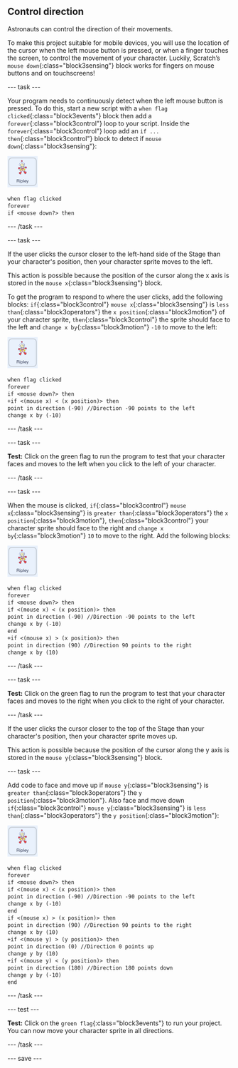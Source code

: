 ## Control direction

Astronauts can control the direction of their movements. 

To make this project suitable for mobile devices, you will use the location of the cursor when the left mouse button is pressed, or when a finger touches the screen, to control the movement of your character. Luckily, Scratch’s `mouse down`{:class="block3sensing"} block works for fingers on mouse buttons and on touchscreens!

--- task ---

Your program needs to continuously detect when the left mouse button is pressed. To do this, start a new script with a `when flag clicked`{:class="block3events"} block then add a `forever`{:class="block3control"} loop to your script. Inside the `forever`{:class="block3control"} loop add an `if ... then`{:class="block3control"} block to detect if `mouse down`{:class="block3sensing"}:

![The Ripley sprite icon.](images/ripley-sprite-icon.png)

```blocks3
when flag clicked
forever
if <mouse down?> then
```

--- /task ---

--- task ---

If the user clicks the cursor closer to the left-hand side of the Stage than your character's position, then your character sprite moves to the left.

This action is possible because the position of the cursor along the x axis is stored in the `mouse x`{:class="block3sensing"} block.

To get the program to respond to where the user clicks, add the following blocks: `if`{:class="block3control"} `mouse x`{:class="block3sensing"} is `less than`{:class="block3operators"} the `x position`{:class="block3motion"} of your character sprite, `then`{:class="block3control"} the sprite should face to the left and `change x by`{:class="block3motion"} `-10` to move to the left:

![The Ripley sprite icon.](images/ripley-sprite-icon.png)

```blocks3
when flag clicked
forever
if <mouse down?> then
+if <(mouse x) < (x position)> then
point in direction (-90) //Direction -90 points to the left
change x by (-10)
```

--- /task ---

--- task ---

**Test:** Click on the green flag to run the program to test that your character faces and moves to the left when you click to the left of your character.

--- /task ---

--- task ---

When the mouse is clicked, `if`{:class="block3control"} `mouse x`{:class="block3sensing"} is `greater than`{:class="block3operators"} the `x position`{:class="block3motion"}, `then`{:class="block3control"} your character sprite should face to the right and `change x by`{:class="block3motion"} `10` to move to the right. Add the following blocks:

![The Ripley sprite icon.](images/ripley-sprite-icon.png)

```blocks3
when flag clicked
forever
if <mouse down?> then
if <(mouse x) < (x position)> then
point in direction (-90) //Direction -90 points to the left
change x by (-10)
end
+if <(mouse x) > (x position)> then
point in direction (90) //Direction 90 points to the right
change x by (10)
```

--- /task ---

--- task ---

**Test:** Click on the green flag to run the program to test that your character faces and moves to the right when you click to the right of your character.

--- /task ---

If the user clicks the cursor closer to the top of the Stage than your character's position, then your character sprite moves up.

This action is possible because the position of the cursor along the y axis is stored in the `mouse y`{:class="block3sensing"} block.

--- task ---

Add code to face and move up if `mouse y`{:class="block3sensing"} is `greater than`{:class="block3operators"} the `y position`{:class="block3motion"}. Also face and move down `if`{:class="block3control"} `mouse y`{:class="block3sensing"} is `less than`{:class="block3operators"} the `y position`{:class="block3motion"}:

![The Ripley sprite icon.](images/ripley-sprite-icon.png)

```blocks3
when flag clicked
forever
if <mouse down?> then
if <(mouse x) < (x position)> then
point in direction (-90) //Direction -90 points to the left
change x by (-10)
end
if <(mouse x) > (x position)> then
point in direction (90) //Direction 90 points to the right
change x by (10)
+if <(mouse y) > (y position)> then
point in direction (0) //Direction 0 points up
change y by (10)
+if <(mouse y) < (y position)> then
point in direction (180) //Direction 180 points down
change y by (-10)
end
```
--- /task ---

--- test ---

**Test:** Click on the `green flag`{:class="block3events"} to run your project. You can now move your character sprite in all directions.

--- /task ---

--- save ---
